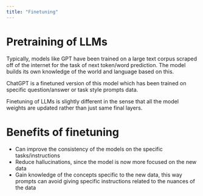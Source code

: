 ```yaml
---
title: "Finetuning"
---
```


# Pretraining of LLMs
Typically, models like GPT have been trained on a large text corpus scraped off of the internet for the task of next token/word prediction. The model builds its own knowledge of the world and language based on this.

ChatGPT is a finetuned version of this model which has been trained on specific question/answer or task style prompts data.

Finetuning of LLMs is slightly different in the sense that all the model weights are updated rather than just same final layers.

# Benefits of finetuning
* Can improve the consistency of the models on the specific tasks/instructions
* Reduce hallucinations, since the model is now more focused on the new data
* Gain knowledge of the concepts specific to the new data, this way prompts can avoid giving specific instructions related to the nuances of the data
